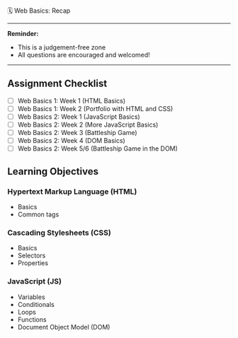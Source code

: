 🗓 Web Basics: Recap

--------------------------------------------------------------------
**Reminder:**
- This is a judgement-free zone
- All questions are encouraged and welcomed!
--------------------------------------------------------------------

## Assignment Checklist
- [ ] Web Basics 1: Week 1 (HTML Basics)
- [ ] Web Basics 1: Week 2 (Portfolio with HTML and CSS)
- [ ] Web Basics 2: Week 1 (JavaScript Basics)
- [ ] Web Basics 2: Week 2 (More JavaScript Basics)
- [ ] Web Basics 2: Week 3 (Battleship Game)
- [ ] Web Basics 2: Week 4 (DOM Basics)
- [ ] Web Basics 2: Week 5/6 (Battleship Game in the DOM)

## Learning Objectives

### Hypertext Markup Language (HTML)

- Basics
- Common tags

### Cascading Stylesheets (CSS)

- Basics
- Selectors
- Properties

### JavaScript (JS)

- Variables
- Conditionals
- Loops
- Functions
- Document Object Model (DOM)
